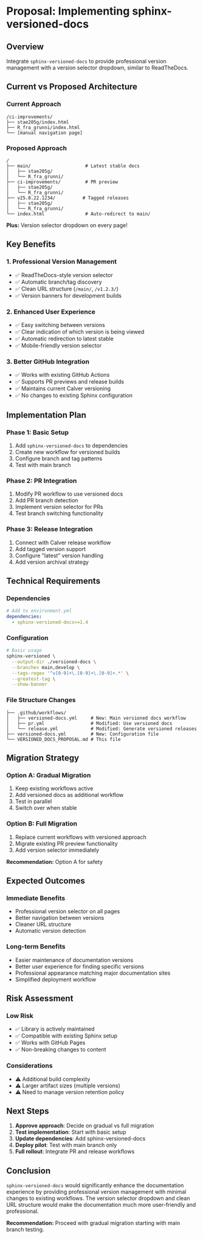 # Proposal: Implementing sphinx-versioned-docs

## Overview

Integrate `sphinx-versioned-docs` to provide professional version management with a version selector dropdown, similar to ReadTheDocs.

## Current vs Proposed Architecture

### Current Approach
```
/ci-improvements/
├── stae205g/index.html
├── R_fra_grunni/index.html
└── [manual navigation page]
```

### Proposed Approach
```
/
├── main/                    # Latest stable docs
│   ├── stae205g/
│   └── R_fra_grunni/
├── ci-improvements/         # PR preview
│   ├── stae205g/
│   └── R_fra_grunni/
├── v25.8.22.1234/          # Tagged releases
│   ├── stae205g/
│   └── R_fra_grunni/
└── index.html               # Auto-redirect to main/
```

**Plus:** Version selector dropdown on every page!

## Key Benefits

### 1. **Professional Version Management**
- ✅ ReadTheDocs-style version selector
- ✅ Automatic branch/tag discovery
- ✅ Clean URL structure (`/main/`, `/v1.2.3/`)
- ✅ Version banners for development builds

### 2. **Enhanced User Experience**
- ✅ Easy switching between versions
- ✅ Clear indication of which version is being viewed
- ✅ Automatic redirection to latest stable
- ✅ Mobile-friendly version selector

### 3. **Better GitHub Integration**
- ✅ Works with existing GitHub Actions
- ✅ Supports PR previews and release builds
- ✅ Maintains current Calver versioning
- ✅ No changes to existing Sphinx configuration

## Implementation Plan

### Phase 1: Basic Setup
1. Add `sphinx-versioned-docs` to dependencies
2. Create new workflow for versioned builds
3. Configure branch and tag patterns
4. Test with main branch

### Phase 2: PR Integration
1. Modify PR workflow to use versioned docs
2. Add PR branch detection
3. Implement version selector for PRs
4. Test branch switching functionality

### Phase 3: Release Integration
1. Connect with Calver release workflow
2. Add tagged version support
3. Configure "latest" version handling
4. Add version archival strategy

## Technical Requirements

### Dependencies
```yaml
# Add to environment.yml
dependencies:
  - sphinx-versioned-docs>=1.4
```

### Configuration
```bash
# Basic usage
sphinx-versioned \
  --output-dir ./versioned-docs \
  --branches main,develop \
  --tags-regex '^v[0-9]+\.[0-9]+\.[0-9]+.*' \
  --greatest-tag \
  --show-banner
```

### File Structure Changes
```
├── .github/workflows/
│   ├── versioned-docs.yml     # New: Main versioned docs workflow
│   ├── pr.yml                 # Modified: Use versioned docs
│   └── release.yml            # Modified: Generate versioned releases
├── versioned-docs.yml         # New: Configuration file
└── VERSIONED_DOCS_PROPOSAL.md # This file
```

## Migration Strategy

### Option A: Gradual Migration
1. Keep existing workflows active
2. Add versioned docs as additional workflow
3. Test in parallel
4. Switch over when stable

### Option B: Full Migration
1. Replace current workflows with versioned approach
2. Migrate existing PR preview functionality
3. Add version selector immediately

**Recommendation:** Option A for safety

## Expected Outcomes

### Immediate Benefits
- Professional version selector on all pages
- Better navigation between versions
- Cleaner URL structure
- Automatic version detection

### Long-term Benefits
- Easier maintenance of documentation versions
- Better user experience for finding specific versions
- Professional appearance matching major documentation sites
- Simplified deployment workflow

## Risk Assessment

### Low Risk
- ✅ Library is actively maintained
- ✅ Compatible with existing Sphinx setup
- ✅ Works with GitHub Pages
- ✅ Non-breaking changes to content

### Considerations
- ⚠️ Additional build complexity
- ⚠️ Larger artifact sizes (multiple versions)
- ⚠️ Need to manage version retention policy

## Next Steps

1. **Approve approach**: Decide on gradual vs full migration
2. **Test implementation**: Start with basic setup
3. **Update dependencies**: Add sphinx-versioned-docs
4. **Deploy pilot**: Test with main branch only
5. **Full rollout**: Integrate PR and release workflows

## Conclusion

`sphinx-versioned-docs` would significantly enhance the documentation experience by providing professional version management with minimal changes to existing workflows. The version selector dropdown and clean URL structure would make the documentation much more user-friendly and professional.

**Recommendation:** Proceed with gradual migration starting with main branch testing.